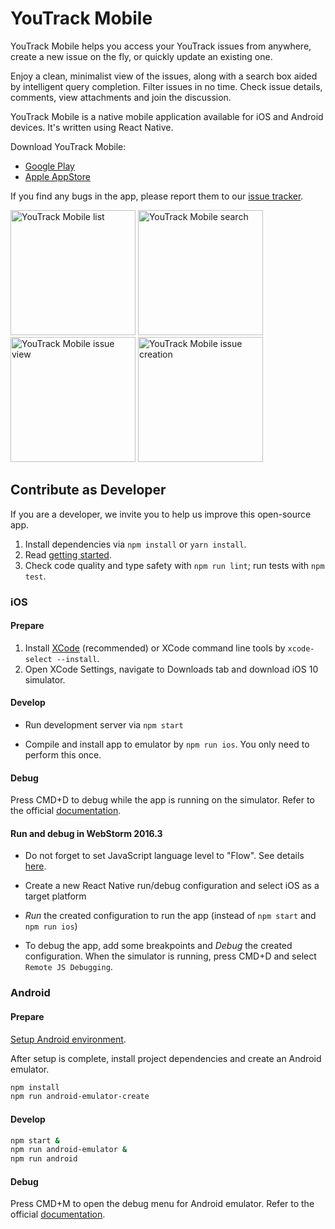 
# YouTrack Mobile

YouTrack Mobile helps you access your YouTrack issues from anywhere, create a new issue on the fly, or quickly update an existing one.

Enjoy a clean, minimalist view of the issues, along with a search box aided by intelligent query completion. Filter issues in no time. Check issue details, comments, view attachments and join the discussion.

YouTrack Mobile is a native mobile application available for iOS and Android devices. It's written using React Native.

 Download YouTrack Mobile:
* [Google Play](https://play.google.com/store/apps/details?id=com.jetbrains.youtrack.mobile.app)
* [Apple AppStore](https://itunes.apple.com/us/app/youtrack/id1028024655?ls=1&mt=8)

 If you find any bugs in the app, please report them to our [issue tracker](https://youtrack.jetbrains.com/newissue?project=YTM&clearDraft=true).

<img src="https://drive.google.com/uc?export=&id=0B6BBCd1L_wXaZnlSaUphb0t6bVk" alt="YouTrack Mobile list" width="200">
<img src="https://drive.google.com/uc?export=&id=0B6BBCd1L_wXaZkdpQURabEY1SEk" alt="YouTrack Mobile search" width="200">
<img src="https://drive.google.com/uc?export=&id=0B6BBCd1L_wXaM3M5MzBXVExRUFU" alt="YouTrack Mobile issue view" width="200">
<img src="https://drive.google.com/uc?export=&id=0B6BBCd1L_wXadk8zMUVtWXZiWFU" alt="YouTrack Mobile issue creation" width="200">

## Contribute as Developer

If you are a developer, we invite you to help us improve this open-source app.

1. Install dependencies via `npm install` or `yarn install`.
2. Read [getting started](https://facebook.github.io/react-native/docs/getting-started.html).
3. Check code quality and type safety with `npm run lint`; run tests with `npm test`.

### iOS

#### Prepare

1. Install [XCode](https://developer.apple.com/xcode/download/) (recommended) or XCode command line tools by `xcode-select --install`.
2. Open XCode Settings, navigate to Downloads tab and download iOS 10 simulator.

#### Develop

* Run development server via `npm start`

* Compile and install app to emulator by `npm run ios`. You only need to perform this once.

#### Debug

Press CMD+D to debug while the app is running on the simulator. Refer to the official [documentation](https://facebook.github.io/react-native/docs/debugging.html).

#### Run and debug in WebStorm 2016.3

* Do not forget to set JavaScript language level to "Flow". See details [here](https://blog.jetbrains.com/webstorm/2016/11/using-flow-in-webstorm/).

* Create a new React Native run/debug configuration and select iOS as a target platform

* *Run* the created configuration to run the app (instead of `npm start` and `npm run ios`)

* To debug the app, add some breakpoints and *Debug* the created configuration. When the simulator is running, press CMD+D and select `Remote JS Debugging`.

### Android

#### Prepare
[Setup Android environment](https://facebook.github.io/react-native/docs/getting-started.html#android-development-environment).

After setup is complete, install project dependencies and create an Android emulator.
```sh
npm install
npm run android-emulator-create
```


#### Develop

```sh
npm start &
npm run android-emulator &
npm run android
```

#### Debug

Press CMD+M to open the debug menu for Android emulator. Refer to the official [documentation](https://facebook.github.io/react-native/docs/debugging.html).
